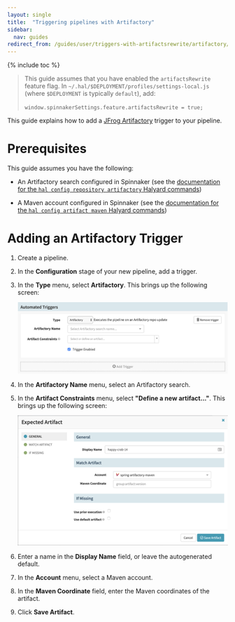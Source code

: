 ```yaml
---
layout: single
title:  "Triggering pipelines with Artifactory"
sidebar:
  nav: guides
redirect_from: /guides/user/triggers-with-artifactsrewrite/artifactory/
---
```


{% include toc %}

> This guide assumes that you have enabled the `artifactsRewrite` feature flag. In
> `~/.hal/$DEPLOYMENT/profiles/settings-local.js` (where `$DEPLOYMENT` is typically
> `default`), add:
>
> `window.spinnakerSettings.feature.artifactsRewrite = true;`

This guide explains how to add a [JFrog Artifactory](https://jfrog.com/artifactory/) trigger to your pipeline.

# Prerequisites

This guide assumes you have the following:

* An Artifactory search configured in Spinnaker (see the [documentation for the `hal config repository artifactory` Halyard commands](https://www.spinnaker.io/reference/halyard/commands/#hal-config-repository-artifactory))

* A Maven account configured in Spinnaker (see the [documentation for the `hal config artifact maven` Halyard commands](https://www.spinnaker.io/reference/halyard/commands/#hal-config-artifact-maven))

# Adding an Artifactory Trigger

1. Create a pipeline.

1. In the __Configuration__ stage of your new pipeline, add a trigger.

1. In the __Type__ menu, select __Artifactory__. This brings up the following screen:

    ![](artifactory-trigger.png)

1. In the __Artifactory Name__ menu, select an Artifactory search.

1. In the __Artifact Constraints__ menu, select __"Define a new artifact..."__. This brings up the following screen:

    ![](expected-artifact.png)

1. Enter a name in the __Display Name__ field, or leave the autogenerated default.

1. In the __Account__ menu, select a Maven account.

1. In the __Maven Coordinate__ field, enter the Maven coordinates of the artifact.

1. Click __Save Artifact__.

